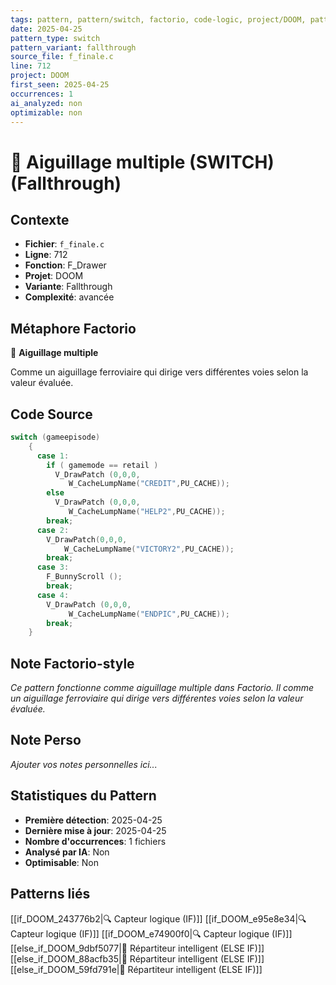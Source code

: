 ```yaml
---
tags: pattern, pattern/switch, factorio, code-logic, project/DOOM, pattern/variant/fallthrough
date: 2025-04-25
pattern_type: switch
pattern_variant: fallthrough
source_file: f_finale.c
line: 712
project: DOOM
first_seen: 2025-04-25
occurrences: 1
ai_analyzed: non
optimizable: non
---
```


# 🔀 Aiguillage multiple (SWITCH) (Fallthrough)

## Contexte
- **Fichier**: `f_finale.c`
- **Ligne**: 712
- **Fonction**: F_Drawer
- **Projet**: DOOM
- **Variante**: Fallthrough
- **Complexité**: avancée

## Métaphore Factorio
🔀 **Aiguillage multiple**

Comme un aiguillage ferroviaire qui dirige vers différentes voies selon la valeur évaluée.

## Code Source
```c
switch (gameepisode)
	{
	  case 1:
	    if ( gamemode == retail )
	      V_DrawPatch (0,0,0,
			 W_CacheLumpName("CREDIT",PU_CACHE));
	    else
	      V_DrawPatch (0,0,0,
			 W_CacheLumpName("HELP2",PU_CACHE));
	    break;
	  case 2:
	    V_DrawPatch(0,0,0,
			W_CacheLumpName("VICTORY2",PU_CACHE));
	    break;
	  case 3:
	    F_BunnyScroll ();
	    break;
	  case 4:
	    V_DrawPatch (0,0,0,
			 W_CacheLumpName("ENDPIC",PU_CACHE));
	    break;
	}
```

## Note Factorio-style
*Ce pattern fonctionne comme aiguillage multiple dans Factorio. Il comme un aiguillage ferroviaire qui dirige vers différentes voies selon la valeur évaluée.*

## Note Perso
*Ajouter vos notes personnelles ici...*

## Statistiques du Pattern
- **Première détection**: 2025-04-25
- **Dernière mise à jour**: 2025-04-25
- **Nombre d'occurrences**: 1 fichiers
- **Analysé par IA**: Non
- **Optimisable**: Non

## Patterns liés
[[if_DOOM_243776b2|🔍 Capteur logique (IF)]]
[[if_DOOM_e95e8e34|🔍 Capteur logique (IF)]]
[[if_DOOM_e74900f0|🔍 Capteur logique (IF)]]
[[else_if_DOOM_9dbf5077|🔄 Répartiteur intelligent (ELSE IF)]]
[[else_if_DOOM_88acfb35|🔄 Répartiteur intelligent (ELSE IF)]]
[[else_if_DOOM_59fd791e|🔄 Répartiteur intelligent (ELSE IF)]]
